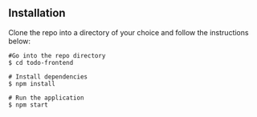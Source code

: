 ## Installation

Clone the repo into a directory of your choice and follow the instructions below:

```
#Go into the repo directory
$ cd todo-frontend

# Install dependencies
$ npm install

# Run the application
$ npm start
```


